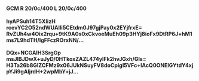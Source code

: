 #### GCM R 20/0c/400 L 20/0c/400
**hyAPSuh14T5XIizH**<br/>**rcevYC2O52ndWUAIIi5CEtdm0J97gjPay0x2EYjfrxE=**<br/>**RvZUh4w4Oix2rqu+9tK9A0s0xCkvoeMuEh09p3HYj8ioFx9DtRP6J+hM1ms7L9hdTH/lgFFczROrxNN/...**<br/><br/>
**DQx+NCGAIH3SrgGp**<br/>**msJlBJDwX+uJyD/0HTkoxZAZL474yIFk2hvJGxh/GIs=**<br/>**H3Ta26b8GlZCFMz9x06JUkNSuyFV8doCpigl5VFc+lAcQ0ONElGYtdY4xjpYJi9gAljrdH+2wpMbY+jJ...**